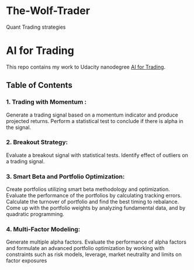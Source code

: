 # The-Wolf-Trader
 Quant Trading strategies
 
 # AI for Trading

This repo contains my work to Udacity nanodegree [AI for Trading](https://www.udacity.com/course/ai-for-trading--nd880).
## Table of Contents

### 1. Trading with Momentum : 
Generate a trading signal based on a momentum indicator and produce projected returns. Perform a statistical test to conclude if there is alpha in the signal.

### 2. Breakout Strategy: 
Evaluate a breakout signal with statistical tests. Identify effect of outliers on a trading signal.

### 3. Smart Beta and Portfolio Optimization:
Create portfolios utilizing smart beta methodology and optimization. Evaluate the performance of the portfolios by calculating tracking errors. Calculate the turnover of portfolio and find the best timing to rebalance. Come up with the portfolio weights by analyzing fundamental data, and by quadratic programming.

### 4. Multi-Factor Modeling:
Generate multiple alpha factors. Evaluate the performance of alpha factors and formulate an advanced portfolio optimization by working with constraints such as risk models, leverage, market neutrality and limits on factor exposures
